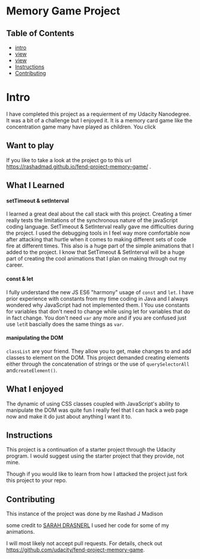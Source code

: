 # Memory Game Project

## Table of Contents

* [intro](#intro)
* [view](#view)
* [view](#view)
* [Instructions](#instructions)
* [Contributing](#contributing)

# Intro

I have completed this project as a requierment of my Udacity Nanodegree. It was a bit of a challenge but I enjoyed it. It is a memory card game like the concentration game many have played as children. You click

## Want to play

If you like to take a look at the project go to this url https://rashadmad.github.io/fend-project-memory-game/ .

## What I Learned

#### setTimeout & setInterval

I learned a great deal about the call stack with this project. Creating a timer really tests the limitations of the synchronous nature of the javaScript coding language. SetTimeout & SetInterval really gave me difficulties during the project. I used the debugging tools in I feel way more comfortable now after attacking that hurtle when it comes to making different sets of code fire at different times. This also is a huge part of the simple animations that I added to the project. I know that SetTimeout & SetInterval will be a huge part of creating the cool animations that I plan on making through out my career.

#### const & let

I fully understand the new JS ES6 "harmony" usage of `const` and `let`. I have prior experience with constants from my time coding in Java and I always wondered why JavaScript had not implemented them. I You use constants for variables that don't need to change while using let for variables that do in fact change. You don't need `var` any more and if you are confused just use `let`it bascially does the same things as `var`.

#### manipulating the DOM

`classList` are your friend. They allow you to get, make changes to and add classes to element on the DOM. This project demanded creating elements either through the concatenation of strings or the use of `querySelectorAll` and`createElement()`.

## What I enjoyed

The dynamic of using CSS classes coupled with JavaScript's ability to manipulate the DOM was quite fun I really feel that I can hack a web page now and make it do just about anything I want it to.

## Instructions

This project is a continuation of a starter project through the Udacity program. I would suggest using the starter project that they provide, not mine.

Though if you would like to learn from how I attacked the project just fork this project to your repo.

## Contributing

This instance of the project was done by me Rashad J Madison

some credit to [SARAH DRASNERL](https://css-tricks.com/author/sdrasner/) I used her code for some of my animations.

I will most likely not accept pull requests.
For details, check out https://github.com/udacity/fend-project-memory-game.
